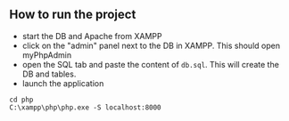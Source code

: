 ## How to run the project
- start the DB and Apache from XAMPP
- click on the "admin" panel next to the DB in XAMPP. This should open myPhpAdmin
- open the SQL tab and paste the content of `db.sql`. This will create the DB and tables.
- launch the application
```shell
cd php
C:\xampp\php\php.exe -S localhost:8000
```
